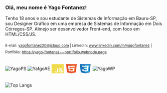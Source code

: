 ### Olá, meu nome é Yago Fontanez!
Tenho 18 anos e sou estudante de Sistemas de Informação em Bauru-SP, sou Designer Gráfico em uma empresa de Sistemas de Informação em Dois Córregos-SP. Almejo ser desenvolvedor Front-end, com foco em HTML/CSS/JS.

<sub>E-mail: yagofontanez20@icloud.com | LinkedIn: www.linkedin.com/in/yagofontanez | Portfólio: https://yago-fontanez---portifolio.webnode.page</sub>

<div style="display: inline_block"><br>
  <img align="center" alt="YagoPS" height="30" width="40" src="https://cdn.jsdelivr.net/gh/devicons/devicon/icons/photoshop/photoshop-plain.svg" />
  <img align="center" alt="YafgoAE" height="30" width="40" src="https://cdn.jsdelivr.net/gh/devicons/devicon/icons/aftereffects/aftereffects-original.svg" />
  <img align="center" alt="YagoJs" height="30" width="40" src="https://raw.githubusercontent.com/devicons/devicon/master/icons/javascript/javascript-plain.svg">
  <img align="center" alt="YagoHTML" height="30" width="40" src="https://raw.githubusercontent.com/devicons/devicon/master/icons/html5/html5-original.svg">
  <img align="center" alt="YagoCSS" height="30" width="40" src="https://raw.githubusercontent.com/devicons/devicon/master/icons/css3/css3-original.svg">
  <img align="center" alt="YagoWP" height="30" width="40" src="https://cdn.jsdelivr.net/gh/devicons/devicon/icons/wordpress/wordpress-plain.svg" />
</div>

##

![Top Langs](https://github-readme-stats.vercel.app/api/top-langs/?username=yagofontanez&layout=compact&theme=tokyonight)

